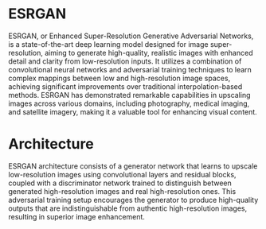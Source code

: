 # ESRGAN
ESRGAN, or Enhanced Super-Resolution Generative Adversarial Networks, is a state-of-the-art deep learning model designed for image super-resolution, aiming to generate high-quality, realistic images with enhanced detail and clarity from low-resolution inputs. It utilizes a combination of convolutional neural networks and adversarial training techniques to learn complex mappings between low and high-resolution image spaces, achieving significant improvements over traditional interpolation-based methods. ESRGAN has demonstrated remarkable capabilities in upscaling images across various domains, including photography, medical imaging, and satellite imagery, making it a valuable tool for enhancing visual content.

# Architecture
ESRGAN architecture consists of a generator network that learns to upscale low-resolution images using convolutional layers and residual blocks, coupled with a discriminator network trained to distinguish between generated high-resolution images and real high-resolution ones. This adversarial training setup encourages the generator to produce high-quality outputs that are indistinguishable from authentic high-resolution images, resulting in superior image enhancement.

